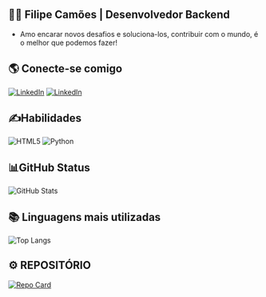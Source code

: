## 👩‍💻 Filipe Camões | Desenvolvedor Backend 
- Amo encarar novos desafios e soluciona-los, contribuir com o mundo, é o melhor que podemos fazer!


## 🌎 Conecte-se comigo

[![LinkedIn](https://img.shields.io/badge/MEU_DIO-000?style=for-the-badge&logo&logoColor=0E76A8)](https://www.dio.me/users/filipecamoess)
[![LinkedIn](https://img.shields.io/badge/LinkedIn-000?style=for-the-badge&logo=linkedin&logoColor=0E76A8)](https://www.linkedin.com/in/filipe-camões-870524183/) 

## ✍Habilidades
![HTML5](https://img.shields.io/badge/HTML5-000?style=for-the-badge&logo=html5)
![Python](https://img.shields.io/badge/Python-000?style=for-the-badge&logo=python)

## 📊GitHub Status
![GitHub Stats](https://github-readme-stats.vercel.app/api?username=FilipeCamoes&theme=transparent&bg_color=000&border_color=30A3DC&show_icons=true&icon_color=30A3DC&title_color=E94D5F&text_color=FFF)

## 📚 Linguagens mais utilizadas
![Top Langs](https://github-readme-stats-git-masterrstaa-rickstaa.vercel.app/api/top-langs/?username=FilipeCamoes&bg_color=000&border_color=30A3DC&title_color=E94D5F&text_color=FFF)
## ⚙ REPOSITÓRIO
[![Repo Card](https://github-readme-stats.vercel.app/api/pin/?username=FilipeCamoes&repo=dio-lab-open-source&bg_color=000&border_color=30A3DC&show_icons=true&icon_color=30A3DC&title_color=E94D5F&text_color=FFF)](https://github.com/FilipeCamoes/dio-lab-open-source)
